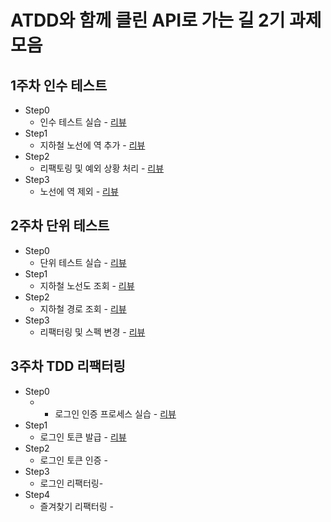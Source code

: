 # ATDD와 함께 클린 API로 가는 길 2기 과제 모음


## 1주차 인수 테스트
- Step0
  - 인수 테스트 실습 - [리뷰](https://github.com/next-step/atdd-subway-map/pull/16)
- Step1
  - 지하철 노선에 역 추가 - [리뷰](https://github.com/next-step/atdd-subway-map/pull/24)
- Step2
  - 리팩토링 및 예외 상황 처리 - [리뷰](https://github.com/next-step/atdd-subway-map/pull/31)
- Step3
  - 노선에 역 제외 - [리뷰](https://github.com/next-step/atdd-subway-map/pull/38)

## 2주차 단위 테스트
- Step0
  - 단위 테스트 실습 - [리뷰](https://github.com/next-step/atdd-subway-path/pull/64)
- Step1
  - 지하철 노선도 조회 - [리뷰](https://github.com/next-step/atdd-subway-path/pull/69)
- Step2
  - 지하철 경로 조회 - [리뷰](https://github.com/next-step/atdd-subway-path/pull/78)
- Step3
  - 리팩터링 및 스펙 변경 - [리뷰](https://github.com/next-step/atdd-subway-path/pull/86)

## 3주차 TDD 리팩터링

- Step0
  - - 로그인 인증 프로세스 실습 - [리뷰](https://github.com/next-step/atdd-subway-favorite/pull/41)
- Step1
  - 로그인 토큰 발급 - [리뷰](https://github.com/next-step/atdd-subway-favorite/pull/41)
- Step2
  - 로그인 토큰 인증 - 
- Step3
  - 로그인 리팩터링- 
- Step4
  - 즐겨찾기 리팩터링 - 